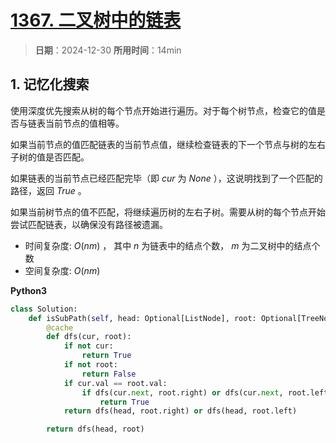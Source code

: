 # [1367. 二叉树中的链表](https://leetcode.cn/problems/linked-list-in-binary-tree/description/)

> **日期**：2024-12-30
> **所用时间**：14min

## 1. 记忆化搜索

使用深度优先搜索从树的每个节点开始进行遍历。对于每个树节点，检查它的值是否与链表当前节点的值相等。

如果当前节点的值匹配链表的当前节点值，继续检查链表的下一个节点与树的左右子树的值是否匹配。

如果链表的当前节点已经匹配完毕（即 $cur$ 为 $None$ ），这说明找到了一个匹配的路径，返回 $True$ 。

如果当前树节点的值不匹配，将继续遍历树的左右子树。需要从树的每个节点开始尝试匹配链表，以确保没有路径被遗漏。

- 时间复杂度: $O(nm)$ ， 其中 $n$ 为链表中的结点个数， $m$ 为二叉树中的结点个数
- 空间复杂度: $O(nm)$

**Python3**

```python
class Solution:
    def isSubPath(self, head: Optional[ListNode], root: Optional[TreeNode]) -> bool:
        @cache
        def dfs(cur, root):
            if not cur:
                return True
            if not root:
                return False
            if cur.val == root.val:
                if dfs(cur.next, root.right) or dfs(cur.next, root.left):
                    return True
            return dfs(head, root.right) or dfs(head, root.left)

        return dfs(head, root)
```